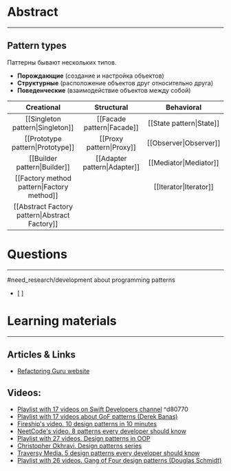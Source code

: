 # Abstract
---
## Pattern types
Паттерны бывают нескольких типов. 
- __Порождающие__ (создание и настройка объектов)
- __Структурные__ (расположение объектов друг относительно друга)
- __Поведенческие__ (взаимодействие объектов между собой)

|   Creational   |   Structural   |   Behavioral   |
| :---: | :---: | :---: |
| [[Singleton pattern\|Singleton]] | [[Facade pattern\|Facade]] | [[State pattern\|State]] |
| [[Prototype pattern\|Prototype]] | [[Proxy pattern\|Proxy]] | [[Observer\|Observer]] |
| [[Builder pattern\|Builder]] | [[Adapter pattern\|Adapter]] | [[Mediator\|Mediator]] |
| [[Factory method pattern\|Factory method]] | | [[Iterator\|Iterator]] |
| [[Abstract Factory pattern\|Abstract Factory]] | | |



# Questions
---
#need_research/development about programming patterns
- [ ] 



# Learning materials
---
## Articles & Links
- [Refactoring Guru website](https://refactoring.guru/design-patterns/)
## Videos:
- [Playlist with 17 videos on Swift Developers channel](https://www.youtube.com/playlist?list=PLmTuDg46zmKC6bQGWvzAB7X4xoor9-z0V) ^d80770
- [Playlist with 17 videos about GoF patterns (Derek Banas)](https://www.youtube.com/playlist?list=PLhkg-R66TRTV1-mDPLQ1HL7Wk9dGRBgSd)
- [Fireship's video. 10 design patterns in 10 minutes](https://www.youtube.com/watch?v=tv-_1er1mWI)
- [NeetCode's video. 8 patterns every developer should know](https://www.youtube.com/watch?v=tAuRQs_d9F8)
- [Playlist with 27 videos. Design patterns in OOP](https://www.youtube.com/playlist?list=PLF206E906175C7E07)
- [Christopher Okhravi. Design patterns series](https://www.youtube.com/watch?v=v9ejT8FO-7I)
- [Traversy Media. 5 design patterns every developer should know](https://www.youtube.com/watch?v=FLmBqI3IKMA)
- [Playlist with 26 videos. Gang of Four design patterns (Douglas Schmidt)](https://www.youtube.com/playlist?list=PLzUU0F4LPfLEA3CSLy-WiBg-P2CmjQzM0)